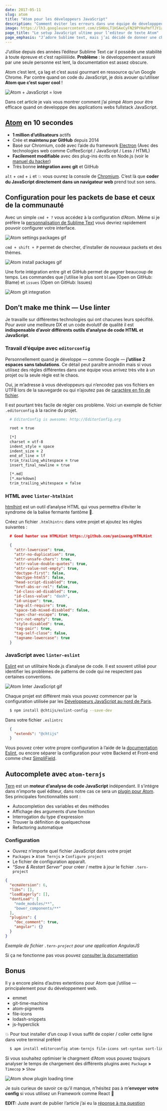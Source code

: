 ```yaml
---
date: 2017-05-11
slug: atom
title: "Atom pour les développeurs JavaScript"
description: "Comment éviter les erreurs dans une équipe de développpeurs full stack JavaScript ? avec des linter ! Dans cet article vous allez installer les différents packets pour l’éditeur Atom."
image: https://lh3.googleusercontent.com/zSHUoLT1HSAeCyFN29PYHaPmfTJY1a19okNw7Ul1_ybq1LYQXV_W8ubFKLjXndS71wloXtF7DJQ8iLZiHejvQN-QzY7DIIaOqoPCj8v_9WmDEd3GfhiBwsWJNsBxst-xUDpWFdQsUYuVOxB8XS9kt4h7KgORTEUSXTrV_rimlwGkFiIG5BV4uuPh4hvNh5MgOIDzoe3mLrdRVvVucjH61WVg93ZjlUCnJWlxduOejPNJkxMLrn5bv3AVGNg-JONXS82txMi_pwlCRvHJmUteV-EuQN8mwIKYPqF0mLlmzD3pHug_nOCC2utg0__XEuRsnIu8eX705P-UUJMlNWpdSCVBcnzTIL_ivUayi0nZrVL4A4Gu3xWEs0ab8PT7f_bRy477d1l6x4MyteAlM-sFRfzPDfWfCQ81-eQ5L67A8aT9URZrr1lwBfe4OPU3TV0DS7V94dlAM7ptIFABrFrWwLsCh2hcGoSbCdeYXwnegfocJWuFIArhavNQV_htexHPYh724xZ6ONAz5GOWiNdOmWDMGfokwCS2vFXCPh0Hb8QWCEKbskPde9tasWKW1ykAgPlG-mEZcvRRh4Fa2kuMe523ay0SldXPlQwSnjXbctqJkHHYVmGKnQ=w1024-h512-no
page_title: "Le setup JavaScript ultime pour l’editeur de texte Atom"
page_emphasis: "J’adore Sublime text, mais j’ai décidé de donner une chance à Atom"
---
```


J’utilise depuis des années l’éditeur Sublime Text car il possède une stabilité à toute épreuve et c’est rapiiiiiiiide. __Problème__ : le développemeent assuré par une seule personne est lent, la documentation est assez obscure.

Atom c’est lent, ça lag et c’est aussi gourmant en ressource qu’un Google Chrome. Par contre quand on code du JavaScript, je dois avouer qu’utiliser __Atom que c’est super cool__ !

![Atom + JavaScript = love](https://lh3.googleusercontent.com/A_82IoHOTv8sGR0rjvpG8JPDT_jvF7YaGQDDgNmwBgTTVHf849nel8ivB9CMxEtP3epB5Rpe3KzOyzHOEc6cBFtu2h6Eoip8RjDm0frFBuUdNb0-OZtenlIKoHjbx7ZLl85063tykrhANhpnfcNEvOK6cQnfZRtlDgIqMrhgg7l7wo67umoxmUglrlpDnKAQn2Kr4QTQYQiuP0i_aAznO8CEesc95oCKvv3Jpzw4FODyorydEdYkzBMdkODBRdxKLwa-3sfzlsKnpsrHVjp2ynpVgTziYRSTDnCyD0ZgX8gKBDV5o20kf5nTDmmImOlC3u7hL5sr1mRR26_v4gPzLkgghSFklCtxZ_yAPgJ6dBgdp1UvB8uoGoIEsFwaryDaeTrjKul5gpf3NSvGxEK-NRcA3MNgMrGDJDleSYDp0NcJrU-ST-bvv5aWFGX5fD2aUtEd1dCJpsY34unbHWEpe2I9YpGDFxUPBjgWAoPQX1RxFCrRkZpcZeKaGTadOxzm-fYVb9pT9R-Jb-2fsr87TCJqnAH5lddOhhR38DDinveunm5u36jjyF8hzIHWEQ1HC_kurRVukQi0ZVhsadturw2HxxPpqehZFb2mVOL8OBKh8VPEB5GTpg=w1026-h218-no)

Dans cet article je vais vous montrer comment j’ai pimpé Atom pour être efficace quand on developppe des applications webs fullstack JavaScript.

## [Atom](https://atom.io/) en 10 secondes

- __1 million d’utilisateurs__ actifs
- Crée et __maintenu par GitHub__ depuis 2014
- Basé sur Chromium, codé avec l’aide du framework [Electron](https://electron.atom.io/) (Avec des technologies web comme CoffeeScript / JavaScript / Less / HTML)
- __Facilement modifiable__ avec des plug-ins écrits en Node.js (voir le [manuel du hacker](http://flight-manual.atom.io/hacking-atom/sections/tools-of-the-trade/))
- Très bonne __intégration avec git__ et GitHub

`alt` + `cmd` + `i` et 💥 vous ouvrez la console de [Chromium](https://fr.wikipedia.org/wiki/Chromium_(navigateur_web)). C’est là que __coder du JavaScript directement dans un navigateur web__ prend tout son sens.

## Configuration pour les packets de base et ceux de la communauté

Avec un simple `cmd + ?` vous accédez à la configuration d’Atom. Même si je préfère la [personnalisation de Sublime Text](https://davidl.fr/blog/guide-sublime-text.html) vous devriez rapidement pouvoir configurer votre interface.

![Atom settings packages gif](https://lh3.googleusercontent.com/6g_V2lJS0Tg5pfbKyqzMSpyDdIJCArXxrVMYk4r_2AYWiKmTWkWFinVZ1jviqb7PHwCwGde3qaJj6oSRtaSvsqFYvQjSBHxziVSJXfR62Ss_MY4xg8dFj95r9_3OPK5ncKAFO9_zRxYAvRrKNsI_ea_D7YYuUkrUk_cw45xWGGmjzjCIjhFXq-JmZLmX3P64vWuz6vDU2J3f2kvbRpi4tP0BOJYbd194ooV1rYwikyGuO7qrz89ZF_6rZ0dfRZBDKKVsrkHRywz8Pmk6mtC1EQMG3SkgEaZxRme55RgWjWQ2JBKQN1GxtudZA48LKqj38_cOZf51RzOnTCdYJjfIbiEKksgfxc-vbXBmxtKDKbv9x71Dou7qzeHdicsW8aXHHV9KCsIKiAuJIUIH0iiHLgo4SatMinqJbJCC-WooqMnPrvehK-cCA27ucaqV9sWQt69NXc7FYhj27NcdHGawMXGyOhwkj745QpuhwetcGh8iH6w4gA-zhAetXzif4eNlfmiEQvnGanZrG0Ib6fj174bC-Ieoni5TPbzDUABNgqA307ouEXiEQbfC7zcvMt6Vm2wy8BZ_J_FSJZik__8liB2P4RHMLjZi51KWwUrGzTepaVXvmJtF2g=w864-h446-no)

`cmd + shift + P` permet de chercher, d’installer de nouveaux packets et des thèmes.

![Atom install packages gif](https://lh3.googleusercontent.com/Kfc9YvxhNnoeOertHQSTHxBdvc_SWHtmdo_0GkM6Eh9Q_yxI4nYBOSB36wsoakneRzduG7uVzxYolo9Mh_BrG0Bbi8sKVXrA7Qo9gqnTBrIyeao2gGzN8z5gljseHbgdTZ_WUb7GfmR_bnLnviYM8zirETrMSNtbaQ1yWIeAawD10Uvs23k5KtI8InDqIXE72Bo33LnCLo78OM8EUbS-_hx9njOzxLPEfoW3lc1MqCsG--pi3J6SjqI_F21d9lT30raGY-cLIwc602E3dLs84m3bv1ZobKQ_Es9YKALBmIANwe0WG7_IL3hN4ckTM9jDOoQwvZIM_yu49UR_Nw7HNl8SVhIQTLPqoL6q4lMKlzFSIWg3_YTjpQl8NtsT3qmZrAriykfkcZ7RcnlTu3Ur1Y5fPN0T0WlGBRAb6k9WxG-1yI30WuTngWR9KXh3nJS3I5oy7LCfV9JO8vCSQKo5LqbneeL5lwa0pvduwe9R615fjXYNYPxKpvmrqK00UpQuLE2aO-hPfKSsa88pI8nMRjc07H7qldy6uJFicOj6oOpAVemyP2Jow71jBj7hF9_acBEmAYSo723TCvMqiRczeYQ26rVmmH-c6AMKjqVfnVTGIhJBrRMSGQ=w1076-h423-no)

Une forte intégration entre git et GitHub permet de gagner beaucoup de temps. Les commandes que j’utilise le plus sont `blame` (Open on GitHub: Blame) et `issues` (Open on GitHub: Issues)

![Atom git integration](https://lh3.googleusercontent.com/eVx4BgzsSn2HBCUIPwRvO64rZjHVWrLBh0DaV9qS8otY2nRvCht1UWOLLsLynxaWEU_9Ux3hy9d1phIQgDItsagN20kBxxqacoJwLmzZx-T6bvQmIbOgjFjunGdUgr85-L2VdNQfzdkKznx3VWgAO_y-W1zRLt3TojzZvu_2ai6vVtON2-_H_CYugx0iTqlG3AKOqxnf2MJdDh0q0iOH12pGO7-Q9_fj7dagwE_vhElouRE3IqOABpCkpxnI8Ej7-vd9H-Eq2D54ASrFFgtJZTw-jm8MkpbmKo8dYu3PrJNN37_9PwCiIO-PM6Q5I2R-Vaw4Tn0Qka3A5pSSozcc_rlcuO13G74xjCw40rLO95EwKUBDcv54NnLaiT5_nrDa-gZrPo7xGLKD-5iCfSTerxQ5W2GaWJH0vwwdzwJmNEFGqRHz9KlkFqQsuZxyxgXAjaS4_xI1Te3JANIL9dGe8dnAd0ycKIm2yuZp0-gigZjUHl_qgaFbjlh043mGlPi_jMZSctoyPrGQQGhVac0WaX_4sq1NnviQwM_IkS4CGOFEe1lTh0ES1TwS_GD9YiX1QRLjdpttuhGoUWc0uHP5TkoUfgCIRB2ocHXmGujQHYm9AeeSlAhaoA=w1676-h984-no)

## Don’t make me think — Use linter

Je travaille sur différentes technologies qui ont chacunes leurs spécifité. Pour avoir une meilleure DX et un code évolutif de qualité il est __indispensable d’avoir différents outils d’analyse de code HTML et JavaScript__.

### Travail d’équipe avec `editorconfig`

Personnellement quand je développe — comme Google — __j’utilise 2 espaces sans tabulations__. Ce détail peut paraître annodin mais si vous utilisez des règles différentes dans une équipe vous arrivez très vite à un projet ou la seule règle est le chaos.

Oui, je m’adresse à vous développeurs qui n’encodez pas vos fichiers en UTF8 lors de la sauvegarde ou qui n’ajoutez pas de [caractère en fin de fichier](https://robots.thoughtbot.com/no-newline-at-end-of-file).

Il est pourtant très facile de régler ces problème. Voici un exemple de fichier `.editorconfig` à la racine du projet.

~~~zsh
  # EditorConfig is awesome: http://EditorConfig.org

  root = true

  [*]
  charset = utf-8
  indent_style = space
  indent_size = 2
  end_of_line = lf
  trim_trailing_whitespace = true
  insert_final_newline = true

  [*.md]
  [*.markdown]
  trim_trailing_whitespace = false
~~~

### HTML avec `linter-htmlhint`

[htmlhint](http://htmlhint.com/) est un outil d’analyse HTML qui vous permettra d’éviter le syndrome de la balise fermante fantôme 👻.

Créez un fichier `.htmlhintrc` dans votre projet et ajoutez les rêgles suivantes :

~~~json
  # Good hunter use HTMLHint https://github.com/yaniswang/HTMLHint

  {
    "attr-lowercase": true,
    "attr-no-duplication": true,
    "attr-unsafe-chars": true,
    "attr-value-double-quotes": true,
    "attr-value-not-empty": true,
    "doctype-first": false,
    "doctype-html5": false,
    "head-script-disabled": true,
    "href-abs-or-rel": false,
    "id-class-ad-disabled": true,
    "id-class-value": "dash",
    "id-unique": true,
    "img-alt-require": true,
    "space-tab-mixed-disabled": false,
    "spec-char-escape": true,
    "src-not-empty": true,
    "style-disabled": true,
    "tag-pair": true,
    "tag-self-close": false,
    "tagname-lowercase": true
  }
~~~

### JavaScript avec `linter-eslint`

[Eslint](http://eslint.org/) est un utilitaire Node.js d’analyse de code. Il est souvent utilisé pour identifier les problèmes de patterns de code qui ne respectent pas certaines conventions.

![Atom linter JavaScript gif](https://lh3.googleusercontent.com/ZfTKqT-iAlp7v9x0GADDd0bRYHQiWdyJFKKxaifT3Ps4yCkoirGIB6qBD78pTBYuiVTsS71Br4kMoaupHQDo7kFxF8yF5flaFc-n7NqyOFMliiR9T8l-CS-mtDXzRzo7tfuCkPeHCSy7DPVwULP6FbJXZG5A_i0F1KQeQ4tY0shGYsSCmHCcYn7u2sNhZA9DKFdpiCRwKt9dRDAMNF1L3m5RwVcEHLkIMsqLnWxxoQQlrIR35l9PGvTRKwSJFJvO6iKhFuTmYxFuxUZC0XRolRl5hDqYr2kZPb23Wb_3xmiS2pIWilMO-kC2Xv1L9W4Wp5tM97oetS-p6DG6Te7OsQBfdz-QqEnbehS_WGQjQ4oMX0Tkgyn5QPdbF3Y2kden9TXKIic4-Xd7sUsVGZpkUHybU4u2LgyjSAo9IpnYeeUtvsc-FPJ_TvvvT_pVrzTck_XVUZEvTfkG-IfZSJLgVJQ1zgcVUafnxsGWPDpjluWs5x34WtU5QFit66BylsvI93eLis9IXzlHH4nAaGnRtJUxD6JhLNx4AITJwrlScZX9GqLsBm-dvo0FPHavoHKK-0-1Bh0dGvz42GyqkACerRytEvS_34RoqLBTZpFbapwe4af0TYZHpg=w804-h225-no)

Chaque projet est différent mais vous pouvez commencer par la configuration utilisée par les [Développeurs JavaScript au nord de Paris](https://github.com/ChtiJS/eslint-config).

~~~zsh
  $ npm install @chtijs/eslint-config --save-dev
~~~

Dans votre fichier `.eslintrc`

~~~json
  {
    "extends": "@chtijs"
  }
~~~

Vous pouvez créer votre propre configuration à l’aide de la [documentation Eslint](http://eslint.org/docs/user-guide/getting-started), ou encore séparer la configuration pour votre Backend et Front-end comme chez [SimpliField](https://github.com/SimpliField/eslint-config-simplifield).

## Autocomplete avec `atom-ternjs`

[Tern](http://ternjs.net/) est un __moteur d’analyse de code JavaScript__ indépendant. Il s’intégre dans n’importe quel éditeur, dans notre cas ce sera un [plugin pour Atom](http://ternjs.net/#plugins). Ses principales fonctionnalités sont :

- Autocompletion des variables et des méthodes
- Affichage des arguments d’une fonction
- Interrogation du type d'expression
- Trouver la définition de quelquechose
- Refactoring automatique

### Configuration

- Ouvrez n’importe quel fichier JavaScript dans votre projet
- `Packages` __>__ `Atom Ternjs` __>__ `Configure project`
- Le fichier de configuration apparaît.
- _“Save & Restart Server”_ pour créer / mettre à jour le fichier `.tern-project`

~~~json
{
  "ecmaVersion": 6,
  "libs": [],
  "loadEagerly": [],
  "dontLoad": [
    "node_modules/**",
    "bower_components/**"
  ],
  "plugins": {
    "doc_comment": true,
    "angular": {}
  }
}
~~~
_Exemple de fichier `.tern-project` pour une application AngularJS_

Si ça ne fonctionne pas vous pouvez [consulter la documentation](https://atom.io/packages/atom-ternjs#installation)

## Bonus

Il y a encore pleins d’autres extentions pour Atom que j’utilise — principalement pour du développement web.

- emmet
- git-time-machine
- atom-pigments
- file-icons
- lodash-snippets
- js-hyperclick

💥 Pour tout installer d’un coup il vous suffit de copier / coller cette ligne dans votre terminal préféré

~~~zsh
  $ apm install editorconfig atom-ternjs file-icons set-syntax sort-lines autocomplete-modules emmet es6-javascript js-hyperclick hyperclick pigments linter-eslint lodash-snippets
~~~

Si vous souhaitez optimiser le chargment d’Atom vous pouvez toujours analyser le temps de chargement des différents plugins avec  `Package` __>__ `Timecop` __>__ `Show` 

![Atom show plugin loading time](https://lh3.googleusercontent.com/r4Q1zqziOUjTgMDX78z5RhQwpnEEqYCdxEPtHtoXE0_SrWJpLE9UUCHWxyG2E19zfo-BlOH9J6FugIQS72vmvntpZZBBiDLfIv45ZdsOr8QYK38CqJkcarfo2D7GcHerhqJOC19Zcq-OeP197DE9-DbKyifDH0dRRfK3igWqEPjIez6ygZCQxrrIBN1iUwMW3mOtla28atvk2FavG_XDIwngjmM3egRh9ez77PDHnd2LmAmkwcsj5yVSMNuxGQFszV_xUL99HOQC-zu45K5b2iDu34reXIC29RqsT2zykuP_H1mEAlV74BqKckieRAPlqp0WH_--ggWx9sh2zxeq7tzTiHsj8zEaz0dKGi-tMC_hm4wWfNsm7otEMWca3oy_B2DnPaR3AFElucy3NzohSkXcWymE2y_QQ1aQzIlIbtcd76G-r_3eHF1ZqqaLjHP_q9QLZS6Djt_iFQ5aGoiHLshgagI1XUDOtPU6AnfJjhgTF79d3zWik01ZZXQJnF_YKmRT59GzZQbt4ZMj1CX0Bn_PJ_imb07ulHvbw-0S1eDPmTKxvon30SXJ2fcc6cZrOhJFWVa2-pqf05hl17-WThazoCK98amb3k5FN_jBLgeEivK8kUHCzQ=w598-h910-no)

Je suis curieux de savoir ce qu’il manque, n’hésitez pas à m’__envoyer votre config__ si vous utilisez un Framework comme React 🚀

__EDIT:__ Juste avant de publier l’article j’ai eu la [réponse à ma question](https://medium.com/productivity-freak/my-atom-editor-setup-for-js-react-9726cd69ad20) 
